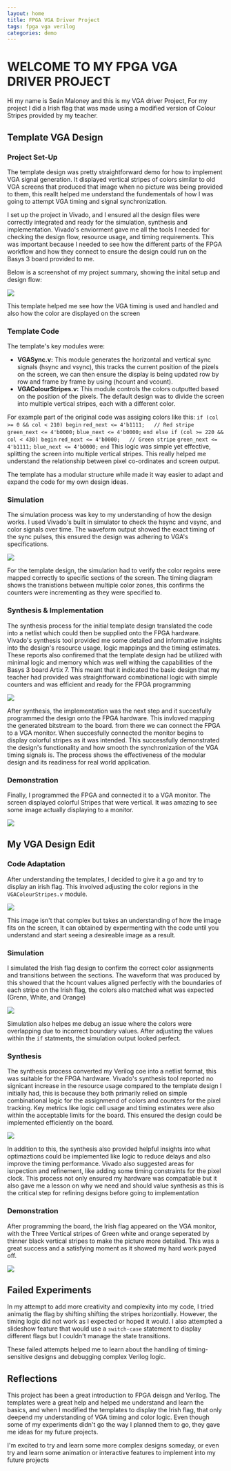 ```yaml
---
layout: home
title: FPGA VGA Driver Project
tags: fpga vga verilog
categories: demo
---
```

# **WELCOME TO MY FPGA VGA DRIVER PROJECT**
Hi my name is Seán Maloney and this is my VGA driver Project, For my project I did a Irish flag that was made using a modified version of Colour Stripes provided by my teacher. 
## **Template VGA Design**
### **Project Set-Up**
The template design was pretty straightforward demo for how to implement VGA signal generation. It displayed vertical stripes of colors similar to old VGA screens that produced that image when no picture was being provided to them, this reallt helped me understand the fundementals of how I was going to attempt VGA timing and signal synchronization.

I set up the project in Vivado, and I ensured all the design files were correctly integrated and ready for the simulation, synthesis and implementation. Vivado's enviorment gave me all the tools I needed for checking the design flow, resource usage, and timing requirements. This was important because I needed to see how the different parts of the FPGA workflow and how they connect to ensure the design could run on the Basys 3 board provided to me.

Below is a screenshot of my project summary, showing the inital setup and design flow:

<img src="https://raw.githubusercontent.com/sean-maloney/SOCBlog/main/docs/assets/images/Project overview.png">

This template helped me see how the VGA timing is used and handled and also how the color are displayed on the screen

### **Template Code**
The template's key modules were:
- **VGASync.v:** This module generates the horizontal and vertical sync signals (hsync and vsync), this tracks the current position of the pizels on the screen, we can then ensure the display is being updated row by row and frame by frame by using (hcount and vcount).
- **VGAColourStripes.v:** This module controls the colors outputted based on the position of the pixels. The default design was to divide the screen into multiple vertical stripes, each with a different color.

For example part of the original code was assiging colors like this:
`if (col >= 0 && col < 210) begin`
    `red_next <= 4'b1111;   // Red stripe`
    `green_next <= 4'b0000;`
    `blue_next <= 4'b0000;`
`end else if (col >= 220 && col < 430) begin`
    `red_next <= 4'b0000;   // Green stripe`
    `green_next <= 4'b1111;`
    `blue_next <= 4'b0000;`
`end`
This logic was simple yet effective, splitting the screen into multiple vertical stripes. This really helped me understand the relationship between pixel co-ordinates and screen output.

The template has a modular structure while made it way easier to adapt and expand the code for my own design ideas.

### **Simulation**
The simulation process was key to my understanding of how the design works. I used Vivado's built in simulator to check the hsync and vsync, and color signals over time. The waveform output showed the exact timing of the sync pulses, this ensured the design was adhering to VGA's specifications.

<img src="https://raw.githubusercontent.com/sean-maloney/SOCBlog/main/docs/assets/images/init sim.png">

For the template design, the simulation had to verify the color regoins were mapped correctly to specific sections of the screen. The timing diagram shows the tranistions between multiple color zones, this confirms the counters were incrementing as they were specified to.

### **Synthesis & Implementation**
The synthesis process for the initial template design translated the code into a netlist which could then be supplied onto the FPGA hardware. Vivado's synthesis tool provided me some detailed and informative insights into the design's resource usage, logic mappings and the timing estimates. These reports also confiremed that the template design had be utilized with minimal logic and memory which was well withing the capabilities of the Basys 3 board Artix 7. This meant that it indicated the basic design that my teacher had provided was straightforward combinational logic with simple counters and was efficient and ready for the FPGA programming

<img src="https://raw.githubusercontent.com/sean-maloney/SOCBlog/main/docs/assets/images/InitSynReport.png">

After synthesis, the implementation was the next step and it succesfully programmed the design onto the FPGA hardware. This invloved mapping the generated bitstream to the board. from there we can connect the FPGA to a VGA monitor. When succesfully connected the monitor begins to display colorful stripes as it was intended. This successfully demonstrated the design's functionality and how smooth the synchronization of the VGA timing signals is. The process shows the effectiveness of the modular design and its readiness for real world application.

### **Demonstration**
Finally, I programmed the FPGA and connected it to a VGA monitor. The screen displayed colorful Stripes that were vertical. It was amazing to see some image actually displaying to a monitor.

<img src="https://raw.githubusercontent.com/sean-maloney/SOCBlog/main/docs/assets/images/ColorStripes.JPG">

## **My VGA Design Edit**
### **Code Adaptation**
After understanding the templates, I decided to give it a go and try to display an irish flag. This involved adjusting the color regions in the `VGAColourStripes.v` module. 

<img src="https://raw.githubusercontent.com/sean-maloney/SOCBlog/main/docs/assets/images/Irish flag.jpg">


This image isn't that complex but takes an understanding of how the image fits on the screen, It can obtained by expermenting with the code until you understand and start seeing a desireable image as a result.


### **Simulation**
I simulated the Irish flag design to confirm the correct color assignments and transitions between the sections. The waveform that was produced by this showed that the hcount values aligned perfectly with the boundaries of each stripe on the Irish flag, the colors also matched what was expected (Grenn, White, and Orange)

<img src="https://raw.githubusercontent.com/sean-maloney/SOCBlog/main/docs/assets/images/irish sim.png">

Simulation also helpes me debug an issue where the colors were overlapping due to incorrect boundary values. After adjusting the values within the `if` statments, the simulation output looked perfect.

### **Synthesis**
The synthesis process converted my Verilog coe into a netlist format, this was suitable for the FPGA hardware. Vivado's synthesis tool reported no signicant increase in the resource usage compared to the template design I initially had, this is because they both primarily relied on simple combinational logic for the assignmend of colors and counters for the pixel tracking. Key metrics like logic cell usage and timing estimates were also within the acceptable limits for the board. This ensured the design could be implemented efficiently on the board.

<img src="https://raw.githubusercontent.com/sean-maloney/SOCBlog/main/docs/assets/images/Report Irish.png">

In addition to this, the synthesis also provided helpful insights into what optimaztions could be implemented like logic to reduce delays and also improve the timing performance. Vivado also suggested areas for isnpection and refinement, like adding some timing constraints for the pixel clock. This process not only ensured my hardware was compatiable but it also gave me a lesson on why we need and should value synthesis as this is the critical step for refining designs before going to implementation

### **Demonstration**
After programming the board, the Irish flag appeared on the VGA monitor, with the Three Vertical stripes of Green white and orange seperated by thinner black vertical stripes to make the picture more detailed. This was a great success and a satisfying moment as it showed my hard work payed off.

<img src="https://raw.githubusercontent.com/sean-maloney/SOCBlog/main/docs/assets/images/Irish flag.jpg">

## **Failed Experiments**
In my attempt to add more creativity and complexity into my code, I tried animatig the flag by shifting shifting the stripes horizontially. However, the timing logic did not work as I expected or hoped it would. I also attempted a slideshow feature that would use a `switch-case` statement to display different flags but I couldn't manage the state transitions.

These failed attempts helped me to learn about the handling of timing-sensitive designs and debugging complex Verilog logic.

## **Reflections**
This project has been a great introduction to FPGA deisgn and Verilog. The templates were a great help and helped me understand and learn the basics, and when I modified the templates to display the Irish flag, that only deepend my understanding of VGA timing and color logic. Even though some of my experiments didn't go the way I planned them to go, they gave me ideas for my future projects.

I'm excited to try and learn some more complex designs someday, or even try and learn some animation or interactive features to implement into my future projects
